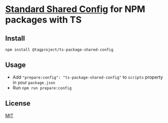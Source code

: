 # [Standard Shared Config](https://github.com/keindev/standard-shared-config) for NPM packages with TS

## Install

```console
npm install @tagproject/ts-package-shared-config
```

## Usage

- Add `"prepare:config": "ts-package-shared-config"` to `scripts` property in your `package.json`
- Run `npm run prepare:config`

## License

[MIT](LICENSE)
